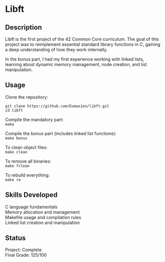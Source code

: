 
# Libft
## Description

Libft is the first project of the 42 Common Core curriculum.
The goal of this project was to reimplement essential standard library functions in C, gaining a deep understanding of how they work internally.

In the bonus part, I had my first experience working with linked lists, learning about dynamic memory management, node creation, and list manipulation.
## Usage

Clone the repository:  

```  
git clone https://github.com/Eumaxion/libft.git  
cd libft  
```

Compile the mandatory part:  
```make```

Compile the bonus part (includes linked list functions):  
```make bonus```

To clean object files:  
```make clean```

To remove all binaries:  
```make fclean```

To rebuild everything:  
```make re```
## Skills Developed

C language fundamentals  
Memory allocation and management  
Makefile usage and compilation rules  
Linked list creation and manipulation
## Status

Project: Complete  
Final Grade: 125/100
